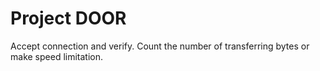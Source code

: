 # Project DOOR

Accept connection and verify. Count the number of transferring bytes or make speed limitation.
